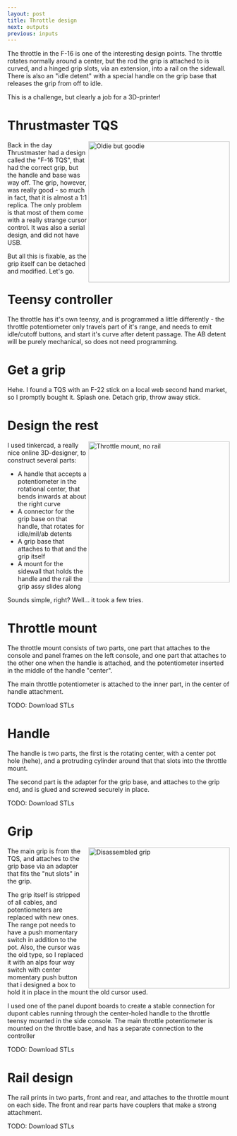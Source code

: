 ```yaml
---
layout: post
title: Throttle design
next: outputs
previous: inputs
---
```


The throttle in the F-16 is one of the interesting design points. The throttle rotates normally around a center, but the rod the grip is attached to is curved, and a hinged grip slots, via an extension, into a rail on the sidewall. There is also an "idle detent" with a special handle on the grip base that releases the grip from off to idle.

This is a challenge, but clearly a job for a 3D-printer!

# Thrustmaster TQS

<a href="/viperpit/images/tqs.jpg" border="0"><img align="right" width="320" src="/viperpit/images/tqs.jpg" alt="Oldie but goodie" /></a>

Back in the day Thrustmaster had a design called the "F-16 TQS", that had the correct grip, but the handle and base was way off. The grip, however, was really good - so much in fact, that it is almost a 1:1 replica. The only problem is that most of them come with a really strange cursor control. It was also a serial design, and did not have USB.

But all this is fixable, as the grip itself can be detached and modified. Let's go.

# Teensy controller

The throttle has it's own teensy, and is programmed a little differently - the throttle potentiometer only travels part of it's range, and needs to emit idle/cutoff buttons, and start it's curve after detent passage. The AB detent will be purely mechanical, so does not need programming.

# Get a grip

Hehe. I found a TQS with an F-22 stick on a local web second hand market, so I promptly bought it. Splash one. Detach grip, throw away stick.

# Design the rest

<a href="/viperpit/images/throttle_mount.jpg" border="0"><img align="right" width="320" src="/viperpit/images/throttle_mount.jpg" alt="Throttle mount, no rail" /></a>

I used tinkercad, a really nice online 3D-designer, to construct several parts:

* A handle that accepts a potentiometer in the rotational center, that bends inwards at about the right curve
* A connector for the grip base on that handle, that rotates for idle/mil/ab detents
* A grip base that attaches to that and the grip itself
* A mount for the sidewall that holds the handle and the rail the grip assy slides along

Sounds simple, right? Well... it took a few tries.

# Throttle mount

The throttle mount consists of two parts, one part that attaches to the console and panel frames on the left console, and one part that attaches
to the other one when the handle is attached, and the potentiometer inserted in the middle of the handle "center".

The main throttle potentiometer is attached to the inner part, in the center of handle attachment.

TODO: Download STLs

# Handle

The handle is two parts, the first is the rotating center, with a center pot hole (hehe), and a protruding cylinder around that that slots into the throttle mount.

The second part is the adapter for the grip base, and attaches to the grip end, and is glued and screwed securely in place.

TODO: Download STLs

# Grip

<a href="/viperpit/images/grip.jpg" border="0"><img align="right" width="320" src="/viperpit/images/grip.jpg" alt="Disassembled grip" /></a>

The main grip is from the TQS, and attaches to the grip base via an adapter that fits the "nut slots" in the grip.

The grip itself is stripped of all cables, and potentiometers are replaced with new ones. The range pot needs to have a push momentary switch in addition to the pot. Also, the cursor was the old type, so I replaced it with an alps four way switch with center momentary push button that i designed a box to hold it in place in the mount the old cursor used.

I used one of the panel dupont boards to create a stable connection for dupont cables running through the center-holed handle to the throttle teensy mounted in the side console. The main throttle potentiometer is mounted on the throttle base, and has a separate connection to the controller

TODO: Download STLs

# Rail design

The rail prints in two parts, front and rear, and attaches to the throttle mount on each side. The front and rear parts have couplers that make a strong attachment.

TODO: Download STLs
